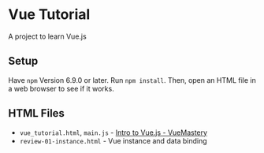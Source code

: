 # Vue Tutorial

A project to learn Vue.js

## Setup

Have `npm` Version 6.9.0 or later. Run `npm install`. Then, open an HTML file in a web browser to see if it works.

## HTML Files

* `vue_tutorial.html`, `main.js` - [Intro to Vue.js - VueMastery](https://www.vuemastery.com/courses/intro-to-vue-js/vue-instance/)
* `review-01-instance.html` - Vue instance and data binding
